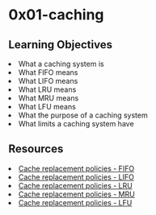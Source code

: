 # 0x01-caching

## Learning Objectives
<li>What a caching system is</li>
<li>What FIFO means </li>
<li>What LIFO means</li>
<li>What LRU means</li>
<li>What MRU means</li>
<li>What LFU means</li>
<li>What the purpose of a caching system</li>
<li>What limits a caching system have</li>

## Resources
<li><a href="https://intranet.alxswe.com/rltoken/fjhr6EvFeF3mWwsPQXUKdQ" target="_blank" title="Cache replacement policies - FIFO">Cache replacement policies - FIFO</a> </li>
<li><a href="https://intranet.alxswe.com/rltoken/U44RQjXp8xBtsbNIyhHIyw" target="_blank" title="Cache replacement policies - LIFO">Cache replacement policies - LIFO</a> </li>
<li><a href="https://intranet.alxswe.com/rltoken/gKerxvR4dnXQYkBX2ujZiQ" target="_blank" title="Cache replacement policies - LRU">Cache replacement policies - LRU</a> </li>
<li><a href="https://intranet.alxswe.com/rltoken/Tmk4qEBZ7QTknvbpKabWfQ" target="_blank" title="Cache replacement policies - MRU">Cache replacement policies - MRU</a> </li>
<li><a href="https://intranet.alxswe.com/rltoken/8PEJ8L34bxhL2y--BW5zGQ" target="_blank" title="Cache replacement policies - LFU">Cache replacement policies - LFU</a> </li>
